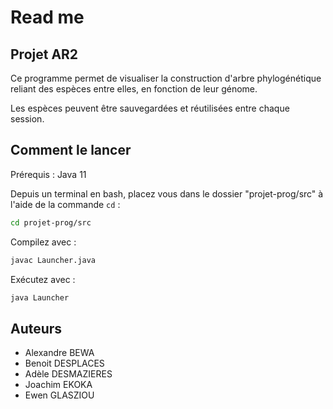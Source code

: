 # Read me

## Projet AR2

Ce programme permet de visualiser la construction d'arbre phylogénétique reliant des espèces entre elles, en fonction de leur génome. 

Les espèces peuvent être sauvegardées et réutilisées entre chaque session. 

## Comment le lancer

Prérequis : Java 11  

Depuis un terminal en bash, placez vous dans le dossier "projet-prog/src" à l'aide de la commande `cd` :

```bash
cd projet-prog/src
```

Compilez avec :
```bash
javac Launcher.java
```

Exécutez avec :
```bash 
java Launcher
```

## Auteurs

- Alexandre BEWA
- Benoit DESPLACES
- Adèle DESMAZIERES
- Joachim EKOKA
- Ewen GLASZIOU